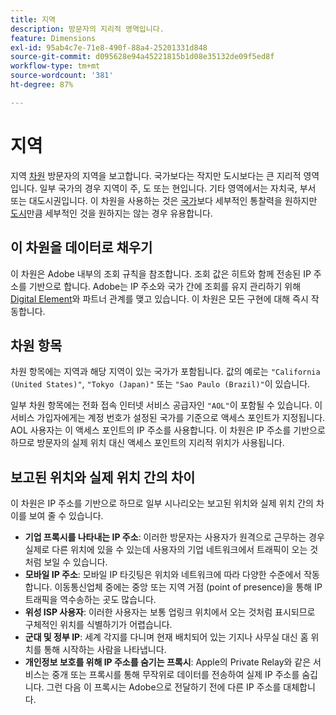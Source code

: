 ```yaml
---
title: 지역
description: 방문자의 지리적 영역입니다.
feature: Dimensions
exl-id: 95ab4c7e-71e8-490f-88a4-25201331d848
source-git-commit: d095628e94a45221815b1d08e35132de09f5ed8f
workflow-type: tm+mt
source-wordcount: '381'
ht-degree: 87%

---
```


# 지역

지역 [차원](overview.md) 방문자의 지역을 보고합니다. 국가보다는 작지만 도시보다는 큰 지리적 영역입니다. 일부 국가의 경우 지역이 주, 도 또는 현입니다. 기타 영역에서는 자치국, 부서 또는 대도시권입니다. 이 차원을 사용하는 것은 [국가](countries.md)보다 세부적인 통찰력을 원하지만 [도시](cities.md)만큼 세부적인 것을 원하지는 않는 경우 유용합니다.

## 이 차원을 데이터로 채우기

이 차원은 Adobe 내부의 조회 규칙을 참조합니다. 조회 값은 히트와 함께 전송된 IP 주소를 기반으로 합니다. Adobe는 IP 주소와 국가 간에 조회를 유지 관리하기 위해 [Digital Element](https://www.digitalelement.com/)와 파트너 관계를 맺고 있습니다. 이 차원은 모든 구현에 대해 즉시 작동합니다.

## 차원 항목

차원 항목에는 지역과 해당 지역이 있는 국가가 포함됩니다. 값의 예로는 `"California (United States)"`, `"Tokyo (Japan)"` 또는 `"Sao Paulo (Brazil)"`이 있습니다.

일부 차원 항목에는 전화 접속 인터넷 서비스 공급자인 `"AOL"`이 포함될 수 있습니다. 이 서비스 가입자에게는 계정 번호가 설정된 국가를 기준으로 액세스 포인트가 지정됩니다. AOL 사용자는 이 액세스 포인트의 IP 주소를 사용합니다. 이 차원은 IP 주소를 기반으로 하므로 방문자의 실제 위치 대신 액세스 포인트의 지리적 위치가 사용됩니다.

## 보고된 위치와 실제 위치 간의 차이

이 차원은 IP 주소를 기반으로 하므로 일부 시나리오는 보고된 위치와 실제 위치 간의 차이를 보여 줄 수 있습니다.

* **기업 프록시를 나타내는 IP 주소**: 이러한 방문자는 사용자가 원격으로 근무하는 경우 실제로 다른 위치에 있을 수 있는데 사용자의 기업 네트워크에서 트래픽이 오는 것처럼 보일 수 있습니다.
* **모바일 IP 주소**: 모바일 IP 타깃팅은 위치와 네트워크에 따라 다양한 수준에서 작동합니다. 이동통신업체 중에는 중앙 또는 지역 거점 (point of presence)을 통해 IP 트래픽을 역수송하는 곳도 많습니다.
* **위성 ISP 사용자**: 이러한 사용자는 보통 업링크 위치에서 오는 것처럼 표시되므로 구체적인 위치를 식별하기가 어렵습니다.
* **군대 및 정부 IP**: 세계 각지를 다니며 현재 배치되어 있는 기지나 사무실 대신 홈 위치를 통해 시작하는 사람을 나타냅니다.
* **개인정보 보호를 위해 IP 주소를 숨기는 프록시**: Apple의 Private Relay와 같은 서비스는 중개 또는 프록시를 통해 무작위로 데이터를 전송하여 실제 IP 주소를 숨깁니다. 그런 다음 이 프록시는 Adobe으로 전달하기 전에 다른 IP 주소를 대체합니다.
